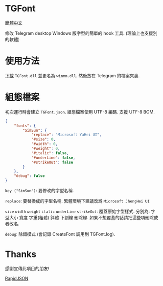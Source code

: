 # TGFont
[簡體中文](README.md)

修改 Telegram desktop Windows 版字型的簡單的 hook 工具. (理論上也支援別的軟體)

# 使用方法
[下載](https://github.com/ysc3839/TGFont/releases) `TGFont.dll` 並更名為 `winmm.dll`. 然後放在 Telegram 的檔案夾裏.

# 組態檔案
初次運行時會建立 `TGFont.json`. 組態檔案使用 UTF-8 編碼. 支援 UTF-8 BOM.
```json
{
    "fonts": {
        "SimSun": {
            "replace": "Microsoft YaHei UI",
            "#size": 0,
            "#width": 0,
            "#weight": 0,
            "#italic": false,
            "#underLine": false,
            "#strikeOut": false
        }
    },
    "debug": false
}
```
`key ("SimSun")`: 要修改的字型名稱.

`replace`: 要替換成的字型名稱. 繁體環境下建議改爲 `Microsoft JhengHei UI`

`size` `width` `weight` `italic` `underLine` `strikeOut`: 覆蓋原始字型樣式. 分別為: 字型大小 寬度 字重(粗體) 斜體 下劃線 刪除線. 如果不想覆蓋的話請把這些項刪除或者改名.

`debug`: 除錯模式 (會記錄 CreateFont 調用到 TGFont.log).

# Thanks
感謝宣傳此項目的朋友!

[RapidJSON](http://rapidjson.org/)
